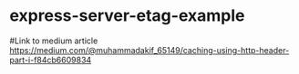 # express-server-etag-example

#Link to medium article
https://medium.com/@muhammadakif_65149/caching-using-http-header-part-i-f84cb6609834

